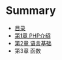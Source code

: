 # Summary

* [目录](README.md)
* [第1章 PHP介绍](di_1_zhang_php_jie_shao.md)
* [第2章 语言基础](di_2_zhang_yu_yan_ji_chu.md)
* 第3章 函数

